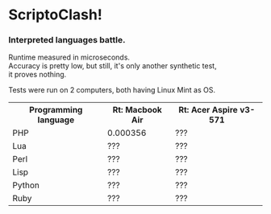 <h1>ScriptoClash!</h1>
<h3>Interpreted languages battle.</h3>

Runtime measured in microseconds.<br>
Accuracy is pretty low, but still, it's only another synthetic test,<br>
it proves nothing.<br>

Tests were run on 2 computers, both having Linux Mint as OS.<br>

<table>
  <tr>
    <th>Programming language</th>
    <th>Rt: Macbook Air</th>
    <th>Rt: Acer Aspire v3-571</th>
  </tr>

  <tr>
    <td>PHP</td>
    <td>0.000356</td>
    <td>???</td>
  </tr>

  <tr>
    <td>Lua</td>
    <td>???</td>
    <td>???</td>
  </tr>

  <tr>
    <td>Perl</td>
    <td>???</td>
    <td>???</td>
  </tr>

  <tr>
    <td>Lisp</td>
    <td>???</td>
    <td>???</td>
  </tr>

  <tr>
    <td>Python</td>
    <td>???</td>
    <td>???</td>
  </tr>

  <tr>
    <td>Ruby</td>
    <td>???</td>
    <td>???</td>
  </tr>

</table>

